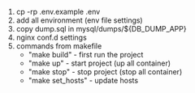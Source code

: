 1) cp -rp .env.example .env
2) add all environment (env file settings)
3) copy dump.sql in mysql/dumps/${DB_DUMP_APP}
4) nginx conf.d settings
5) commands from makefile
   - "make build" - first run the project
   - "make up" - start project (up all container)
   - "make stop" - stop project (stop all container)
   - "make set_hosts" - update hosts